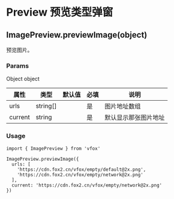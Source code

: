 # Preview 预览类型弹窗

## ImagePreview.previewImage(object)

预览图片。

### Params

Object object

| 属性    | 类型     | 默认值 | 必填 | 说明                 |
| ------- | -------- | ------ | ---- | -------------------- |
| urls    | string[] |        | 是   | 图片地址数组         |
| current | string   |        | 是   | 默认显示那张图片地址 |

### Usage

```
import { ImagePreview } from 'vfox'

ImagePreview.previewImage({
  urls: [
    'https://cdn.fox2.cn/vfox/empty/default@2x.png',
    'https://cdn.fox2.cn/vfox/empty/network@2x.png'
  ],
  current: 'https://cdn.fox2.cn/vfox/empty/network@2x.png'
})
```
